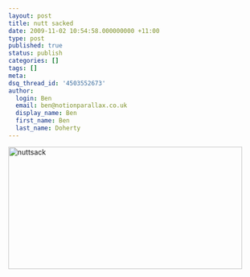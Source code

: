 ```yaml
---
layout: post
title: nutt sacked
date: 2009-11-02 10:54:58.000000000 +11:00
type: post
published: true
status: publish
categories: []
tags: []
meta:
dsq_thread_id: '4503552673'
author:
  login: Ben
  email: ben@notionparallax.co.uk
  display_name: Ben
  first_name: Ben
  last_name: Doherty
---
```

<p><a href="http://www.notionparallax.co.uk/wordpress/wp-content/uploads/2009/11/nuttsack.jpg"><img src="{{ site.baseurl }}/assets/nuttsack.jpg" alt="nuttsack" title="nuttsack" width="465" height="243" class="alignleft size-full wp-image-307" /></a></p>

